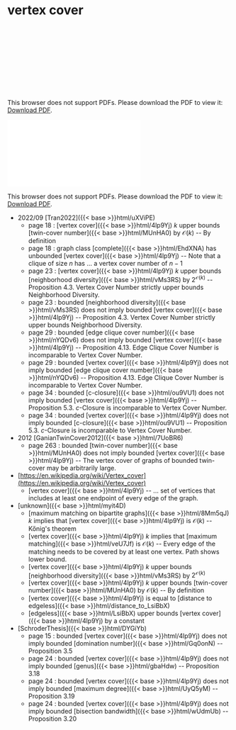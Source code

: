# vertex cover




<object data="../local_4lp9Yj.pdf" type="application/pdf" width="100%" height="480px"><embed src="../local_4lp9Yj.pdf"><p>This browser does not support PDFs. Please download the PDF to view it: <a href="../local_4lp9Yj.pdf">Download PDF</a>.</p></embed></object>


<object data="../inclusions_4lp9Yj.pdf" type="application/pdf" width="100%" height="480px"><embed src="../inclusions_4lp9Yj.pdf"><p>This browser does not support PDFs. Please download the PDF to view it: <a href="../inclusions_4lp9Yj.pdf">Download PDF</a>.</p></embed></object>

* 2022/09 [Tran2022]({{< base >}}html/uXViPE)
    * page 18 : [vertex cover]({{< base >}}html/4lp9Yj) $k$ upper bounds [twin-cover number]({{< base >}}html/MUnHA0) by $\mathcal O(k)$ -- By definition
    * page 18 : graph class [complete]({{< base >}}html/EhdXNA) has unbounded [vertex cover]({{< base >}}html/4lp9Yj) -- Note that a clique of size $n$ has ... a vertex cover number of $n-1$
    * page 23 : [vertex cover]({{< base >}}html/4lp9Yj) $k$ upper bounds [neighborhood diversity]({{< base >}}html/vMs3RS) by $2^{\mathcal O(k)}$ -- Proposition 4.3. Vertex Cover Number strictly upper bounds Neighborhood Diversity.
    * page 23 : bounded [neighborhood diversity]({{< base >}}html/vMs3RS) does not imply bounded [vertex cover]({{< base >}}html/4lp9Yj) -- Proposition 4.3. Vertex Cover Number strictly upper bounds Neighborhood Diversity.
    * page 29 : bounded [edge clique cover number]({{< base >}}html/nYQDv6) does not imply bounded [vertex cover]({{< base >}}html/4lp9Yj) -- Proposition 4.13. Edge Clique Cover Number is incomparable to Vertex Cover Number.
    * page 29 : bounded [vertex cover]({{< base >}}html/4lp9Yj) does not imply bounded [edge clique cover number]({{< base >}}html/nYQDv6) -- Proposition 4.13. Edge Clique Cover Number is incomparable to Vertex Cover Number.
    * page 34 : bounded [c-closure]({{< base >}}html/ou9VU1) does not imply bounded [vertex cover]({{< base >}}html/4lp9Yj) -- Proposition 5.3. $c$-Closure is incomparable to Vertex Cover Number.
    * page 34 : bounded [vertex cover]({{< base >}}html/4lp9Yj) does not imply bounded [c-closure]({{< base >}}html/ou9VU1) -- Proposition 5.3. $c$-Closure is incomparable to Vertex Cover Number.
* 2012 [GanianTwinCover2012]({{< base >}}html/7UoBR6)
    * page 263 : bounded [twin-cover number]({{< base >}}html/MUnHA0) does not imply bounded [vertex cover]({{< base >}}html/4lp9Yj) -- The vertex cover of graphs of bounded twin-cover may be arbitrarily large.
*  [https://en.wikipedia.org/wiki/Vertex_cover](https://en.wikipedia.org/wiki/Vertex_cover)
    * [vertex cover]({{< base >}}html/4lp9Yj) -- ... set of vertices that includes at least one endpoint of every edge of the graph.
*  [unknown]({{< base >}}html/myit4D)
    * [maximum matching on bipartite graphs]({{< base >}}html/8Mm5qJ) $k$ implies that [vertex cover]({{< base >}}html/4lp9Yj) is $\mathcal O(k)$ -- Kőnig's theorem
    * [vertex cover]({{< base >}}html/4lp9Yj) $k$ implies that [maximum matching]({{< base >}}html/veU7Jf) is $\mathcal O(k)$ -- Every edge of the matching needs to be covered by at least one vertex. Path shows lower bound.
    * [vertex cover]({{< base >}}html/4lp9Yj) $k$ upper bounds [neighborhood diversity]({{< base >}}html/vMs3RS) by $2^{\mathcal O(k)}$
    * [vertex cover]({{< base >}}html/4lp9Yj) $k$ upper bounds [twin-cover number]({{< base >}}html/MUnHA0) by $\mathcal O(k)$ -- By definition
    * [vertex cover]({{< base >}}html/4lp9Yj) is equal to [distance to edgeless]({{< base >}}html/distance_to_LsiBbX)
    * [edgeless]({{< base >}}html/LsiBbX) upper bounds [vertex cover]({{< base >}}html/4lp9Yj) by a constant
*  [SchroderThesis]({{< base >}}html/DYGiYb)
    * page 15 : bounded [vertex cover]({{< base >}}html/4lp9Yj) does not imply bounded [domination number]({{< base >}}html/Gq0onN) -- Proposition 3.5
    * page 24 : bounded [vertex cover]({{< base >}}html/4lp9Yj) does not imply bounded [genus]({{< base >}}html/gbaHdw) -- Proposition 3.18
    * page 24 : bounded [vertex cover]({{< base >}}html/4lp9Yj) does not imply bounded [maximum degree]({{< base >}}html/UyQ5yM) -- Proposition 3.19
    * page 24 : bounded [vertex cover]({{< base >}}html/4lp9Yj) does not imply bounded [bisection bandwidth]({{< base >}}html/wUdmUb) -- Proposition 3.20